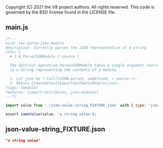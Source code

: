 Copyright (C) 2021 the V8 project authors. All rights reserved.
This code is governed by the BSD license found in the LICENSE file.

## main.js

```js
/*---
esid: sec-parse-json-module
description: Correctly parses the JSON representation of a string
info: |
  # 1.4 ParseJSONModule ( source )

  The abstract operation ParseJSONModule takes a single argument source which
  is a String representing the contents of a module.

  1. Let json be ? Call(%JSON.parse%, undefined, « source »).
  2. Return CreateDefaultExportSyntheticModule(json).
flags: [module]
features: [import-attributes, json-modules]
---*/

import value from './json-value-string_FIXTURE.json' with { type: 'json' };

assert.sameValue(value, 'a string value');
```

## json-value-string_FIXTURE.json

```json
"a string value"
```

